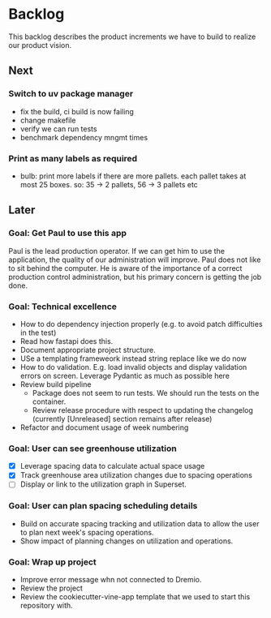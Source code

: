 # Backlog

This backlog describes the product increments we have to build to realize our product vision.

## Next

### Switch to uv package manager

- fix the build, ci build is now failing
- change makefile
- verify we can run tests
- benchmark dependency mngmt times

### Print as many labels as required

- bulb: print more labels if there are more pallets. each pallet takes at most 25 boxes. so: 35 -> 2 pallets, 56 -> 3 pallets etc

## Later

### Goal: Get Paul to use this app

Paul is the lead production operator.
If we can get him to use the application, the quality of our administration will improve.
Paul does not like to sit behind the computer.
He is aware of the importance of a correct production control administration,
but his primary concern is getting the job done.

### Goal: Technical excellence

- How to do dependency injection properly (e.g. to avoid patch difficulties in the test)
- Read how fastapi does this.
- Document appropriate project structure.
- USe a templating frameweork instead string replace like we do now
- How to do validation. E.g. load invalid objects and display validation errors on screen.
  Leverage Pydantic as much as possible here
- Review build pipeline
  - Package does not seem to run tests. We should run the tests on the container.
  - Review release procedure with respect to updating the changelog (currently \[Unreleased\] section remains after release)
- Refactor and document usage of week numbering

### Goal: User can see greenhouse utilization

- [x] Leverage spacing data to calculate actual space usage
- [x] Track greenhouse area utilization changes due to spacing operations
- [ ] Display or link to the utilization graph in Superset.

### Goal: User can plan spacing scheduling details

- Build on accurate spacing tracking and utilization data
  to allow the user to plan next week's spacing operations.
- Show impact of planning changes on utilization and operations.

### Goal: Wrap up project

- Improve error message whn not connected to Dremio.
- Review the project
- Review the cookiecutter-vine-app template that we used to start this repository with.
